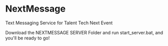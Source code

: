# NextMessage
Text Messaging Service for Talent Tech Next Event

Download the NEXTMESSAGE SERVER Folder and run start_server.bat, and you'll be ready to go!
